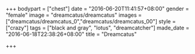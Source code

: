 +++
bodypart = ["chest"]
date = "2016-06-20T11:41:57+08:00"
gender = "female"
image = "dreamcatus/dreamcatus"
images = ["dreamcatus/dreamcatus_0","dreamcatus/dreamcatus_00"]
style = ["crazy"]
tags = ["black and gray", "lotus", "dreamcatcher"]
made_date = "2016-06-18T22:38:26+08:00"
title = "Dreamcatus"

+++

